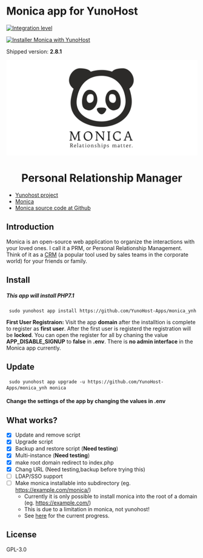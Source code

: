 
# Monica app for YunoHost
[![Integration level](https://dash.yunohost.org/integration/monica.svg)](https://ci-apps.yunohost.org/jenkins/job/monica%20%28Community%29/lastBuild/consoleFull)

[![Installer Monica with YunoHost](https://install-app.yunohost.org/install-with-yunohost.png)](https://install-app.yunohost.org/?app=monica)

Shipped version: **2.8.1**
<p align="center"><img src="37693034-5783b3d6-2c93-11e8-80ea-bd78438dcd51.png"></p>
<h1 align="center">Personal Relationship Manager</h1>


- [Yunohost project](https://yunohost.org)
- [Monica](https://monicahq.com/)
- [Monica source code at Github](https://github.com/monicahq/monica)

## Introduction

Monica is an open-source web application to organize the interactions with your loved ones. I call it a PRM, or Personal Relationship Management. Think of it as a [CRM](https://en.wikipedia.org/wiki/Customer_relationship_management) (a popular tool used by sales teams in the corporate world) for your friends or family.

## Install
##### This app will install PHP7.1 
```
 sudo yunohost app install https://github.com/YunoHost-Apps/monica_ynh
```
**First User Registraion:** Visit the app **domain** after the installtion is complete to register as **first user**. After the first user is registerd the registration will be **locked**. You can open the register for all by chaning the value **APP_DISABLE_SIGNUP** to **false** in **.env**. There is **no admin interface** in the Monica app currently.

## Update
```
 sudo yunohost app upgrade -u https://github.com/YunoHost-Apps/monica_ynh monica
```
#### Change the settings of the app by changing the values in .env

## What works?
* [X] Update and remove script
* [X] Upgrade script
* [X] Backup and restore script (**Need testing**)
* [X] Multi-instance (**Need testing**)
* [x] make root domain redirect to index.php
* [x] Chang URL (Need testing,backup before trying this)
* [ ] LDAP/SSO support
* [ ] Make monica installable into subdirectory (eg. https://example.com/monica/)
  * Currently it is only possible to install monica into the root of a domain (eg. https://example.com/)
  * This is due to a limitation in monica, not yunohost!
  * See [here](https://github.com/monicahq/monica/issues/139) for the current progress.

## License

GPL-3.0
